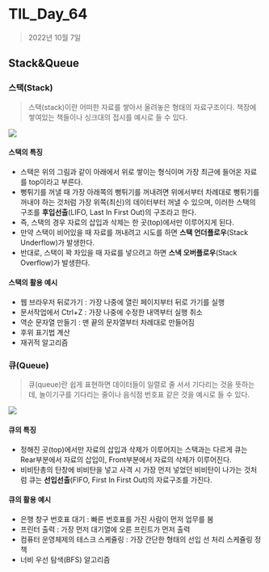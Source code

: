 # TIL_Day_64

> 2022년 10월 7일

## Stack&Queue

### 스택(Stack)

> 스택(stack)이란 어떠한 자료를 쌓아서 올려놓은 형태의 자료구조이다. 책장에 쌓여있는 책들이나 싱크대의 접시를 예시로 들 수 있다.

![](https://img1.daumcdn.net/thumb/R1280x0/?scode=mtistory2&fname=https%3A%2F%2Fblog.kakaocdn.net%2Fdn%2FQLmgD%2FbtriadO71zj%2Fy3IaQwptHsuFd4dJjKOQBK%2Fimg.png)

#### 스택의 특징

- 스택은 위의 그림과 같이 아래에서 위로 쌓이는 형식이며 가장 최근에 들어온 자료를 top이라고 부른다.
- 뻥튀기를 꺼낼 때 가장 아래쪽의 뻥튀기를 꺼내려면 위에서부터 차례대로 뻥튀기를 꺼내야 하는 것처럼 가장 위쪽(최신)의 데이터부터 꺼낼 수 있으며, 이러한 스택의 구조를 **후입선출**(LIFO, Last In First Out)의 구조라고 한다.
- 즉, 스택의 경우 자료의 삽입과 삭제는 한 곳(top)에서만 이루어지게 된다.
- 만약 스택이 비어있을 때 자료를 꺼내려고 시도를 하면 **스택 언더플로우**(Stack Underflow)가 발생한다.
- 반대로, 스택이 꽉 차있을 때 자료를 넣으려고 하면 **스낵 오버플로우**(Stack Overflow)가 발생한다.

#### 스택의 활용 예시

- 웹 브라우저 뒤로가기 : 가장 나중에 열린 페이지부터 뒤로 가기를 실행
- 문서작업에서 Ctrl+Z : 가장 나중에 수정한 내역부터 실행 취소
- 역순 문자열 만들기 : 맨 끝의 문자열부터 차례대로 만들어짐
- 후위 표기법 계산
- 재귀적 알고리즘

### 큐(Queue)

> 큐(queue)란 쉽게 표현하면 데이터들이 일렬로 줄 서서 기다리는 것을 뜻하는데, 놀이기구를 기다리는 줄이나 음식점 번호표 같은 것을 예시로 들 수 있다.

![](https://img1.daumcdn.net/thumb/R1280x0/?scode=mtistory2&fname=https%3A%2F%2Fblog.kakaocdn.net%2Fdn%2FuXE7T%2Fbtrh94R1tqR%2FxQ5Ig2jbUlaEx0AZyVKTZK%2Fimg.png)

#### 큐의 특징

- 정해진 곳(top)에서만 자료의 삽입과 삭제가 이루어지는 스택과는 다르게 큐는 Rear부분에서 자료의 삽입이, Front부분에서 자료의 삭제가 이루어진다.
- 비비탄총의 탄창에 비비탄을 넣고 사격 시 가장 먼저 넣었던 비비탄이 나가는 것처럼 큐는 **선입선출**(FIFO, First In First Out)의 자료구조를 가진다.

#### 큐의 활용 예시

- 은행 창구 번호표 대기 : 빠른 번호표를 가진 사람이 먼저 업무를 봄
- 프린터 출력 : 가장 먼저 대기열에 오른 프린트가 먼저 출력
- 컴퓨터 운영체제의 테스크 스케쥴링 : 가장 간단한 형태의 선입 선 처리 스케쥴링 정책
- 너비 우선 탐색(BFS) 알고리즘